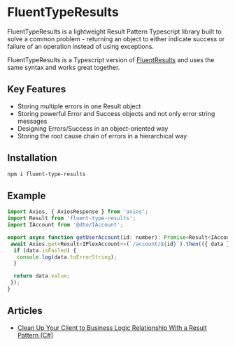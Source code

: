 
# FluentTypeResults

FluentTypeResults is a lightweight Result Pattern Typescript library built to solve a common problem - returning an object to either indicate success or failure of an operation instead of using exceptions.

FluentTypeResults is a Typescript version of [FluentResults](https://github.com/altmann/FluentResults) and uses the same syntax and works great together.

## Key Features

- Storing multiple errors in one Result object
- Storing powerful Error and Success objects and not only error string messages
- Designing Errors/Success in an object-oriented way
- Storing the root cause chain of errors in a hierarchical way

## Installation

```bash
npm i fluent-type-results
```

## Example

```javascript
import Axios, { AxiosResponse } from 'axios';
import Result from 'fluent-type-results';
import IAccount from '@dto/IAccount';

export async function getUserAccount(id: number): Promise<Result<IAccount>> {
 await Axios.get<Result<IPlexAccount>>(`/account/${id}`).then(({ data }) => {
  if (data.isFailed) {
   console.log(data.toErrorString);
  }

  return data.value;
 });
}
```

## Articles

- [Clean Up Your Client to Business Logic Relationship With a Result Pattern (C#)](https://alexdunn.org/2019/02/25/clean-up-your-client-to-business-logic-relationship-with-a-result-pattern-c/)
